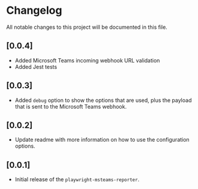 # Changelog

All notable changes to this project will be documented in this file.

## [0.0.4]

- Added Microsoft Teams incoming webhook URL validation
- Added Jest tests

## [0.0.3]

- Added `debug` option to show the options that are used, plus the payload that is sent to the Microsoft Teams webhook.

## [0.0.2]

- Update readme with more information on how to use the configuration options.

## [0.0.1]

- Initial release of the `playwright-msteams-reporter`.
